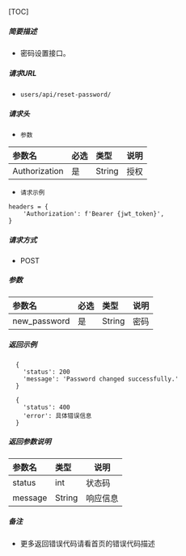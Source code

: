 

[TOC]
    
##### 简要描述

- 密码设置接口。

##### 请求URL
- ` users/api/reset-password/ `

##### 请求头
- ` 参数 `

| 参数名          |必选| 类型     | 说明 |
|:-------------|:---|:-------|----|
| Authorization |是  | String | 授权 |


- ` 请求示例 `

``` 
headers = {
    'Authorization': f'Bearer {jwt_token}',
}
```
  
##### 请求方式
- POST 

##### 参数

| 参数名          |必选| 类型     | 说明 |
|:-------------|:---|:-------|----|
| new_password |是  | String | 密码 |

##### 返回示例 

``` 
  {
    'status': 200
    'message': 'Password changed successfully.'
  }
  
  {
    'status': 400
    'error': 具体错误信息
  }
```

##### 返回参数说明 

|参数名|类型|说明|
|:-----  |:-----|-----                           |
| status  | int    | 状态码  |
| message | String | 响应信息 |

##### 备注 

- 更多返回错误代码请看首页的错误代码描述




